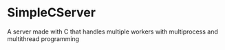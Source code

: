 # SimpleCServer
A server made with C that handles multiple workers with multiprocess and multithread programming

